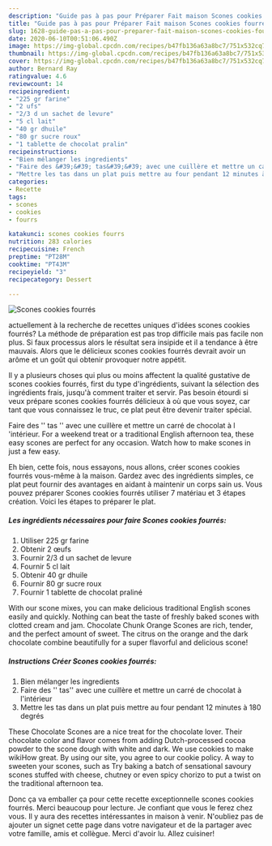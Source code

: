 ```yaml
---
description: "Guide pas à pas pour Préparer Fait maison Scones cookies fourrés"
title: "Guide pas à pas pour Préparer Fait maison Scones cookies fourrés"
slug: 1628-guide-pas-a-pas-pour-preparer-fait-maison-scones-cookies-fourres
date: 2020-06-10T00:51:06.490Z
image: https://img-global.cpcdn.com/recipes/b47fb136a63a8bc7/751x532cq70/scones-cookies-fourres-photo-principale-de-la-recette.jpg
thumbnail: https://img-global.cpcdn.com/recipes/b47fb136a63a8bc7/751x532cq70/scones-cookies-fourres-photo-principale-de-la-recette.jpg
cover: https://img-global.cpcdn.com/recipes/b47fb136a63a8bc7/751x532cq70/scones-cookies-fourres-photo-principale-de-la-recette.jpg
author: Bernard Ray
ratingvalue: 4.6
reviewcount: 14
recipeingredient:
- "225 gr farine"
- "2 ufs"
- "2/3 d un sachet de levure"
- "5 cl lait"
- "40 gr dhuile"
- "80 gr sucre roux"
- "1 tablette de chocolat pralin"
recipeinstructions:
- "Bien mélanger les ingredients"
- "Faire des &#39;&#39; tas&#39;&#39; avec une cuillère et mettre un carré de chocolat à l&#39;intérieur"
- "Mettre les tas dans un plat puis mettre au four pendant 12 minutes à 180 degrés"
categories:
- Recette
tags:
- scones
- cookies
- fourrs

katakunci: scones cookies fourrs 
nutrition: 283 calories
recipecuisine: French
preptime: "PT28M"
cooktime: "PT43M"
recipeyield: "3"
recipecategory: Dessert

---
```



![Scones cookies fourrés](https://img-global.cpcdn.com/recipes/b47fb136a63a8bc7/751x532cq70/scones-cookies-fourres-photo-principale-de-la-recette.jpg)

actuellement à la recherche de recettes uniques d'idées scones cookies fourrés? La méthode de préparation est pas trop difficile mais pas facile non plus. Si faux processus alors le résultat sera insipide et il a tendance à être mauvais. Alors que le délicieux scones cookies fourrés devrait avoir un arôme et un goût qui obtenir provoquer notre appétit.

Il y a plusieurs choses qui plus ou moins affectent la qualité gustative de scones cookies fourrés, first du type d'ingrédients, suivant la sélection des ingrédients frais, jusqu'à comment traiter et servir. Pas besoin étourdi si veux prépare scones cookies fourrés délicieux à où que vous soyez, car tant que vous connaissez le truc, ce plat peut être devenir traiter spécial.

Faire des &#39;&#39; tas &#39;&#39; avec une cuillère et mettre un carré de chocolat à l &#39;intérieur. For a weekend treat or a traditional English afternoon tea, these easy scones are perfect for any occasion. Watch how to make scones in just a few easy.


Eh bien, cette fois, nous essayons, nous allons, créer scones cookies fourrés vous-même à la maison. Gardez avec des ingrédients simples, ce plat peut fournir des avantages en aidant à maintenir un corps sain us. Vous pouvez préparer Scones cookies fourrés utiliser 7 matériau et 3 étapes création. Voici les étapes to préparer le plat.

<!--inarticleads1-->

##### Les ingrédients nécessaires pour faire Scones cookies fourrés:

1. Utiliser 225 gr farine
1. Obtenir 2 œufs
1. Fournir 2/3 d un sachet de levure
1. Fournir 5 cl lait
1. Obtenir 40 gr dhuile
1. Fournir 80 gr sucre roux
1. Fournir 1 tablette de chocolat praliné


With our scone mixes, you can make delicious traditional English scones easily and quickly. Nothing can beat the taste of freshly baked scones with clotted cream and jam. Chocolate Chunk Orange Scones are rich, tender, and the perfect amount of sweet. The citrus on the orange and the dark chocolate combine beautifully for a super flavorful and delicious scone! 

<!--inarticleads2-->

##### Instructions Créer Scones cookies fourrés:

1. Bien mélanger les ingredients
1. Faire des &#39;&#39; tas&#39;&#39; avec une cuillère et mettre un carré de chocolat à l&#39;intérieur
1. Mettre les tas dans un plat puis mettre au four pendant 12 minutes à 180 degrés


These Chocolate Scones are a nice treat for the chocolate lover. Their chocolate color and flavor comes from adding Dutch-processed cocoa powder to the scone dough with white and dark. We use cookies to make wikiHow great. By using our site, you agree to our cookie policy. A way to sweeten your scones, such as Try baking a batch of sensational savoury scones stuffed with cheese, chutney or even spicy chorizo to put a twist on the traditional afternoon tea. 


Donc ça va emballer ça pour cette recette exceptionnelle scones cookies fourrés. Merci beaucoup pour lecture. Je confiant que vous le ferez chez vous. Il y aura des recettes  intéressantes in maison à venir. N'oubliez pas de ajouter un signet cette page dans votre navigateur et de la partager avec votre famille, amis et collègue. Merci d'avoir lu. Allez cuisiner!
